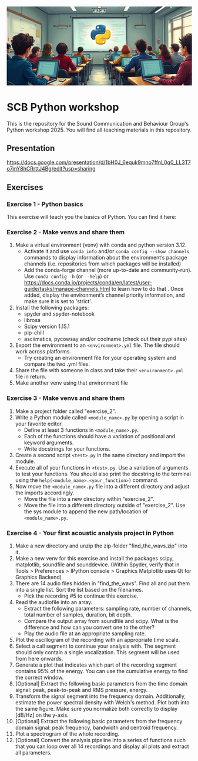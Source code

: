 ![SCB Python Workshop](./img/python_learning_fluxai.png)
# SCB Python workshop
This is the repository for the Sound Communication and Behaviour Group's Python workshop 2025. You will find all teaching materials in this repository.


## Presentation
https://docs.google.com/presentation/d/1bH0J_6equk9mno7ffnL0q0_LL3T7o7mY8hCRrttJ4Bg/edit?usp=sharing

## Exercises
### Exercise 1 - Python basics
This exercise will teach you the basics of Python. You can find it here:


### Exercise 2 - Make venvs and share them
1. Make a virtual environment (venv) with conda and python version 3.12. 
    * Activate it and use `conda info` and/or `conda config --show channels` commands to display information about the environment’s package channels (i.e. repositories from which packages will be installed)
    * Add the conda-forge channel (more up-to-date and community-run). Use `conda config -h` (or `--help`) or https://docs.conda.io/projects/conda/en/latest/user-guide/tasks/manage-channels.html to learn how to do that . Once added, display the environment’s channel priority information, and make sure it is set to 'strict'.
2. Install the following packages:
    * spyder and spyder-notebook 
    * librosa
    * Scipy version 1.15.1
    * pip-chill
    * asciimatics, pycowsay and/or coolname (check out their pypi sites)
3. Export the environment to an `<environment>.yml` file. The file should work across platforms.
    * Try creating an environment file for your operating system and compare the two .yml files.
4. Share the file with someone in class and take their `<environment>.yml` file in return.
5. Make another venv using that environment file


### Exercise 3 - Make venvs and share them
1. Make a project folder called "exercise_2".
2. Write a Python module called `<module_name>.py` by opening a script in your favorite editor.
    * Define at least 3 functions in `<module_name>.py`. 
    * Each of the functions should have a variation of positional and keyword arguments.
    * Write docstrings for your functions.
3. Create a second script `<test>.py` in the same directory and import the module.
4. Execute all of your functions in `<test>.py`. Use a variation of arguments to test your functions. You should also print the docstring to the terminal using the `help(<module_name>.<your_function>)` command.
5. Now move the `<module_name>.py` file into a different directory and adjust the imports accordingly.
    * Move the file into a new directory within "exercise_2". 
    * Move the file into a different directory outside of "exercise_2". Use the sys module to append the new path/location of `<module_name>.py`. 

### Exercise 4 - Your first acoustic analysis project in Python
1. Make a new directory and unzip the zip-folder "find_the_wavs.zip" into it.
2. Make a new venv for this exercise and install the packages scipy, matplotlib, soundfile and sounddevice. (Within Spyder, verify that in Tools > Preferences > IPython console > Graphics Matplotlib uses Qt for Graphics Backend)
3. There are 14 audio files hidden in "find_the_wavs". Find all and put them into a single list. Sort the list based on the filenames.
    * Pick the recording #5 to continue this exercise.
4. Read the audiofile into an array.
    * Extract the following parameters: sampling rate, number of channels, total number of samples, duration, bit depth.
    * Compare the output array from soundfile and scipy. What is the difference and how can you convert one to the other?
    * Play the audio file at an appropriate sampling rate.
5. Plot the oscillogram of the recording with an appropriate time scale. 
6. Select a call segment to continue your analysis with. The segment should only contain a single vocalization. This segment will be used from here onwards.
7. Generate a plot that indicates which part of the recording segment contains 95% of the energy. You can use the cumulative energy to find the correct window.
8. [Optional] Extract the following basic parameters from the time domain signal: peak, peak-to-peak and RMS pressure, energy.
9. Transform the signal segment into the frequency domain. Additionally, estimate the power spectral density with Welch's method. Plot both into the same figure. Make sure you normalize both correctly to display [dB/Hz] on the y-axis.
10. [Optional] Extract the following basic parameters from the frequency domain signal: peak frequency, bandwidth and centroid frequency.
11. Plot a spectrogram of the whole recording.
12. [Optional] Convert the analysis pipeline into a series of functions such that you can loop over all 14 recordings and display all plots and extract all parameters. 
